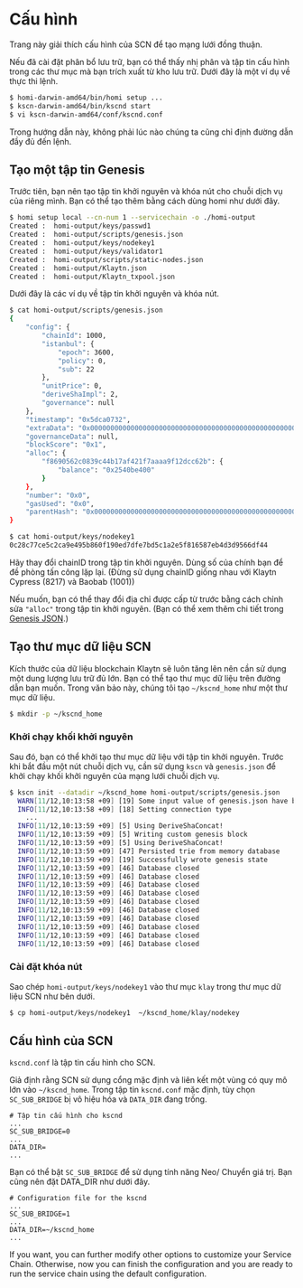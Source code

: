 # Cấu hình <a id="configuration"></a>

Trang này giải thích cấu hình của SCN để tạo mạng lưới đồng thuận.

Nếu đã cài đặt phân bổ lưu trữ, bạn có thể thấy nhị phân và tập tin cấu hình trong các thư mục mà bạn trích xuất từ kho lưu trữ. Dưới đây là một ví dụ về thực thi lệnh.
```bash
$ homi-darwin-amd64/bin/homi setup ...
$ kscn-darwin-amd64/bin/kscnd start
$ vi kscn-darwin-amd64/conf/kscnd.conf
```

Trong hướng dẫn này, không phải lúc nào chúng ta cũng chỉ định đường dẫn đầy đủ đến lệnh.

## Tạo một tập tin Genesis <a id="creation-of-a-genesis-file"></a>

Trước tiên, bạn nên tạo tập tin khởi nguyên và khóa nút cho chuỗi dịch vụ của riêng mình. Bạn có thể tạo thêm bằng cách dùng homi như dưới đây.
```bash
$ homi setup local --cn-num 1 --servicechain -o ./homi-output
Created :  homi-output/keys/passwd1
Created :  homi-output/scripts/genesis.json
Created :  homi-output/keys/nodekey1
Created :  homi-output/keys/validator1
Created :  homi-output/scripts/static-nodes.json
Created :  homi-output/Klaytn.json
Created :  homi-output/Klaytn_txpool.json
```

Dưới đây là các ví dụ về tập tin khởi nguyên và khóa nút.
```bash
$ cat homi-output/scripts/genesis.json
{
    "config": {
        "chainId": 1000,
        "istanbul": {
            "epoch": 3600,
            "policy": 0,
            "sub": 22
        },
        "unitPrice": 0,
        "deriveShaImpl": 2,
        "governance": null
    },
    "timestamp": "0x5dca0732",
    "extraData": "0x0000000000000000000000000000000000000000000000000000000000000000f85ad594f8690562c0839c44b17af421f7aaaa9f12dcc62bb8410000000000000000000000000000000000000000000000000000000000000000000000000000000000000000000000000000000000000000000000000000000000c0",
    "governanceData": null,
    "blockScore": "0x1",
    "alloc": {
        "f8690562c0839c44b17af421f7aaaa9f12dcc62b": {
            "balance": "0x2540be400"
        }
    },
    "number": "0x0",
    "gasUsed": "0x0",
    "parentHash": "0x0000000000000000000000000000000000000000000000000000000000000000"
}   
```

```bash      
$ cat homi-output/keys/nodekey1                                                                                                                                 
0c28c77ce5c2ca9e495b860f190ed7dfe7bd5c1a2e5f816587eb4d3d9566df44
```

Hãy thay đổi chainID trong tập tin khởi nguyên. Dùng số của chính bạn để đề phòng tấn công lặp lại. (Đừng sử dụng chainID giống nhau với Klaytn Cypress (8217) và Baobab (1001))

Nếu muốn, bạn có thể thay đổi địa chỉ được cấp từ trước bằng cách chỉnh sửa `"alloc"` trong tập tin khởi nguyên. (Bạn có thể xem thêm chi tiết trong [Genesis JSON](../genesis.md).)

## Tạo thư mục dữ liệu SCN <a id="scn-data-directory-creation"></a>

Kích thước của dữ liệu blockchain Klaytn sẽ luôn tăng lên nên cần sử dụng một dung lượng lưu trữ đủ lớn. Bạn có thể tạo thư mục dữ liệu trên đường dẫn bạn muốn. Trong văn bảo này, chúng tôi tạo `~/kscnd_home` như một thư mục dữ liệu.

```bash
$ mkdir -p ~/kscnd_home
```

### Khởi chạy khối khởi nguyên <a id="initialization-of-a-genesis-block"></a>
Sau đó, bạn có thể khởi tạo thư mục dữ liệu với tập tin khởi nguyên. Trước khi bắt đầu một nút chuỗi dịch vụ, cần sử dụng `kscn` và `genesis.json` để khởi chạy khối khởi nguyên của mạng lưới chuỗi dịch vụ.

```bash
$ kscn init --datadir ~/kscnd_home homi-output/scripts/genesis.json
  WARN[11/12,10:13:58 +09] [19] Some input value of genesis.json have been set to default or changed
  INFO[11/12,10:13:58 +09] [18] Setting connection type                   nodetype=cn conntype=0
    ...
  INFO[11/12,10:13:59 +09] [5] Using DeriveShaConcat!
  INFO[11/12,10:13:59 +09] [5] Writing custom genesis block
  INFO[11/12,10:13:59 +09] [5] Using DeriveShaConcat!
  INFO[11/12,10:13:59 +09] [47] Persisted trie from memory database       updated nodes=1 updated nodes size=80.00B time=304.931µs gcnodes=0 gcsize=0.00B gctime=0s livenodes=1 livesize=0.00B
  INFO[11/12,10:13:59 +09] [19] Successfully wrote genesis state          database=lightchaindata hash=0xc269669079fc8c06ac37435a563b8ed8ef273c1c835f3d823d2e586315319aa8
  INFO[11/12,10:13:59 +09] [46] Database closed                           path=/Users/ethan/kscnd_home/klay/lightchaindata/header
  INFO[11/12,10:13:59 +09] [46] Database closed                           path=/Users/ethan/kscnd_home/klay/lightchaindata/body
  INFO[11/12,10:13:59 +09] [46] Database closed                           path=/Users/ethan/kscnd_home/klay/lightchaindata/receipts
  INFO[11/12,10:13:59 +09] [46] Database closed                           path=/Users/ethan/kscnd_home/klay/lightchaindata/statetrie/0
  INFO[11/12,10:13:59 +09] [46] Database closed                           path=/Users/ethan/kscnd_home/klay/lightchaindata/statetrie/1
  INFO[11/12,10:13:59 +09] [46] Database closed                           path=/Users/ethan/kscnd_home/klay/lightchaindata/statetrie/2
  INFO[11/12,10:13:59 +09] [46] Database closed                           path=/Users/ethan/kscnd_home/klay/lightchaindata/statetrie/3
  INFO[11/12,10:13:59 +09] [46] Database closed                           path=/Users/ethan/kscnd_home/klay/lightchaindata/txlookup
  INFO[11/12,10:13:59 +09] [46] Database closed                           path=/Users/ethan/kscnd_home/klay/lightchaindata/misc
  INFO[11/12,10:13:59 +09] [46] Database closed                           path=/Users/ethan/kscnd_home/klay/lightchaindata/bridgeservice
```

### Cài đặt khóa nút <a id="install_nodekey"></a>
Sao chép `homi-output/keys/nodekey1` vào thư mục `klay` trong thư mục dữ liệu SCN như bên dưới.

```bash
$ cp homi-output/keys/nodekey1  ~/kscnd_home/klay/nodekey
```

## Cấu hình của SCN <a id="configuration-of-the-scn"></a>

`kscnd.conf` là tập tin cấu hình cho SCN.

Giả định rằng SCN sử dụng cổng mặc định và liên kết một vùng có quy mô lớn vào `~/kscnd_home`. Trong tập tin `kscnd.conf` mặc định, tùy chọn `SC_SUB_BRIDGE` bị vô hiệu hóa và `DATA_DIR` đang trống.
```
# Tập tin cấu hình cho kscnd
...
SC_SUB_BRIDGE=0
...
DATA_DIR=
...
```

Bạn có thể bật `SC_SUB_BRIDGE` để sử dụng tính năng Neo/ Chuyển giá trị. Bạn cũng nên đặt DATA_DIR như dưới đây.

```
# Configuration file for the kscnd
...
SC_SUB_BRIDGE=1
...
DATA_DIR=~/kscnd_home
...
```

If you want, you can further modify other options to customize your Service Chain. Otherwise, now you can finish the configuration and you are ready to run the service chain using the default configuration.


